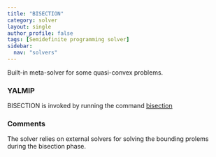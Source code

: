 ```yaml
---
title: "BISECTION"
category: solver
layout: single
author_profile: false
tags: [Semidefinite programming solver]
sidebar:
  nav: "solvers"
---
```


Built-in meta-solver for some quasi-convex problems.

### YALMIP

BISECTION is invoked by running the command [bisection](/commands/bisection)

### Comments

The solver relies on external solvers for solving the bounding prolems during the bisection phase.
